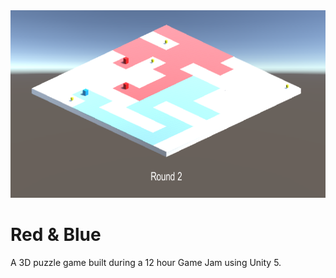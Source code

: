 <img src="https://github.com/wuwingw/red-and-blue/blob/master/screenshot.png" alt="screenshot" height="300" />

# Red & Blue
A 3D puzzle game built during a 12 hour Game Jam using Unity 5.
